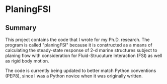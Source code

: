 # PlaningFSI #

## Summary ##

This project contains the code that I wrote for my Ph.D. research. The program 
is called "planingFSI" because it is constructed as a means of calculating the 
steady-state response of 2-d marine structures subject to planing flow with 
consideration for Fluid-Strucuture Interaction (FSI) as well as rigid body 
motion.

The code is currently being updated to better match Python conventions (PEP8),
since I was a Python novice when it was originally written.
